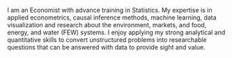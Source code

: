 I am an Economist with advance training in Statistics. My expertise is in applied econometrics, causal inference methods, machine learning, data visualization and research about the environment, markets, and food, energy, and water (FEW) systems. I enjoy applying my strong analytical and quantitative skills to convert unstructured problems into researchable questions that can be answered with data to provide sight and value.

